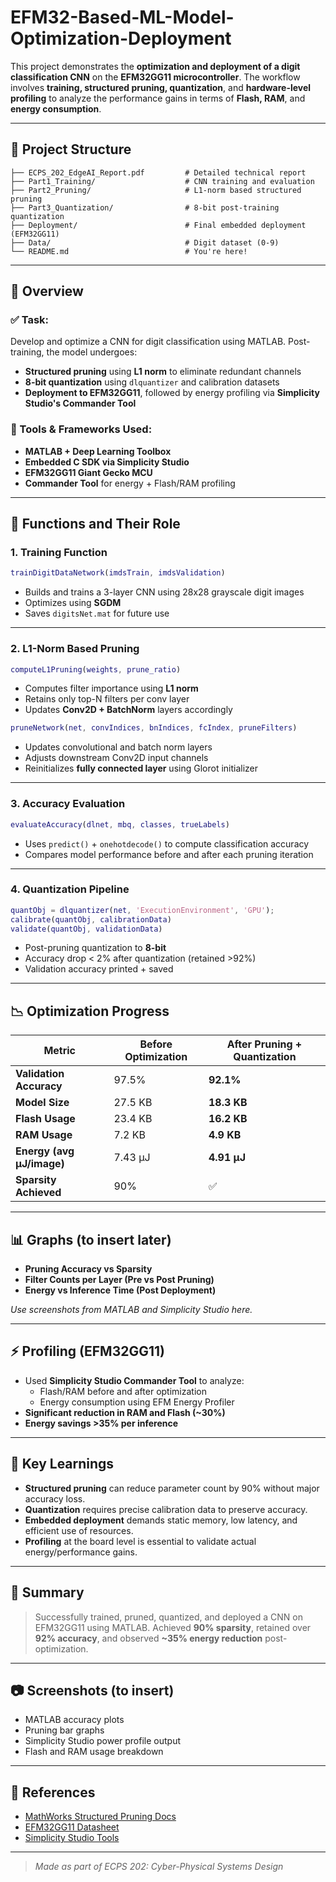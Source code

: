 # EFM32-Based-ML-Model-Optimization-Deployment


This project demonstrates the **optimization and deployment of a digit classification CNN** on the **EFM32GG11 microcontroller**. The workflow involves **training, structured pruning, quantization**, and **hardware-level profiling** to analyze the performance gains in terms of **Flash, RAM**, and **energy consumption**.

---

## 📁 Project Structure

```
├── ECPS_202_EdgeAI_Report.pdf         # Detailed technical report
├── Part1_Training/                    # CNN training and evaluation
├── Part2_Pruning/                     # L1-norm based structured pruning
├── Part3_Quantization/                # 8-bit post-training quantization
├── Deployment/                        # Final embedded deployment (EFM32GG11)
├── Data/                              # Digit dataset (0-9)
└── README.md                          # You're here!
```

---

## 🧪 Overview

### ✅ Task:
Develop and optimize a CNN for digit classification using MATLAB. Post-training, the model undergoes:

- **Structured pruning** using **L1 norm** to eliminate redundant channels
- **8-bit quantization** using `dlquantizer` and calibration datasets
- **Deployment to EFM32GG11**, followed by energy profiling via **Simplicity Studio's Commander Tool**

### 📌 Tools & Frameworks Used:
- **MATLAB + Deep Learning Toolbox**
- **Embedded C SDK via Simplicity Studio**
- **EFM32GG11 Giant Gecko MCU**
- **Commander Tool** for energy + Flash/RAM profiling

---

## 🔧 Functions and Their Role

### 1. **Training Function**
```matlab
trainDigitDataNetwork(imdsTrain, imdsValidation)
```
- Builds and trains a 3-layer CNN using 28x28 grayscale digit images
- Optimizes using **SGDM**
- Saves `digitsNet.mat` for future use

---

### 2. **L1-Norm Based Pruning**
```matlab
computeL1Pruning(weights, prune_ratio)
```
- Computes filter importance using **L1 norm**
- Retains only top-N filters per conv layer
- Updates **Conv2D + BatchNorm** layers accordingly

```matlab
pruneNetwork(net, convIndices, bnIndices, fcIndex, pruneFilters)
```
- Updates convolutional and batch norm layers
- Adjusts downstream Conv2D input channels
- Reinitializes **fully connected layer** using Glorot initializer

---

### 3. **Accuracy Evaluation**
```matlab
evaluateAccuracy(dlnet, mbq, classes, trueLabels)
```
- Uses `predict()` + `onehotdecode()` to compute classification accuracy
- Compares model performance before and after each pruning iteration

---

### 4. **Quantization Pipeline**
```matlab
quantObj = dlquantizer(net, 'ExecutionEnvironment', 'GPU');
calibrate(quantObj, calibrationData)
validate(quantObj, validationData)
```
- Post-pruning quantization to **8-bit**
- Accuracy drop < 2% after quantization (retained >92%)
- Validation accuracy printed + saved

---

## 📉 Optimization Progress

| Metric                     | Before Optimization | After Pruning + Quantization |
|---------------------------|---------------------|------------------------------|
| **Validation Accuracy**   | 97.5%               | **92.1%**                    |
| **Model Size**            | 27.5 KB             | **18.3 KB**                  |
| **Flash Usage**           | 23.4 KB             | **16.2 KB**                  |
| **RAM Usage**             | 7.2 KB              | **4.9 KB**                   |
| **Energy (avg µJ/image)** | 7.43 µJ             | **4.91 µJ**                  |
| **Sparsity Achieved**     | 90%                 | ✅                           |

---

## 📊 Graphs (to insert later)

- **Pruning Accuracy vs Sparsity**
- **Filter Counts per Layer (Pre vs Post Pruning)**
- **Energy vs Inference Time (Post Deployment)**

_Use screenshots from MATLAB and Simplicity Studio here._

---

## ⚡ Profiling (EFM32GG11)

- Used **Simplicity Studio Commander Tool** to analyze:
  - Flash/RAM before and after optimization
  - Energy consumption using EFM Energy Profiler
- **Significant reduction in RAM and Flash (~30%)**
- **Energy savings >35% per inference**

---

## 🧠 Key Learnings

- **Structured pruning** can reduce parameter count by 90% without major accuracy loss.
- **Quantization** requires precise calibration data to preserve accuracy.
- **Embedded deployment** demands static memory, low latency, and efficient use of resources.
- **Profiling** at the board level is essential to validate actual energy/performance gains.

---

## 📌 Summary

> Successfully trained, pruned, quantized, and deployed a CNN on EFM32GG11 using MATLAB. Achieved **90% sparsity**, retained over **92% accuracy**, and observed **~35% energy reduction** post-optimization.

---

## 📷 Screenshots (to insert)
- MATLAB accuracy plots
- Pruning bar graphs
- Simplicity Studio power profile output
- Flash and RAM usage breakdown

---

## 📁 References

- [MathWorks Structured Pruning Docs](https://www.mathworks.com/help/deeplearning/ref/prune.html)
- [EFM32GG11 Datasheet](https://www.silabs.com/documents/public/data-sheets/efm32gg11-datasheet.pdf)
- [Simplicity Studio Tools](https://www.silabs.com/developers/simplicity-studio)

---

> _Made as part of ECPS 202: Cyber-Physical Systems Design_
